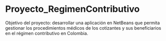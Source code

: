 # Proyecto_RegimenContributivo
Objetivo del proyecto: desarrollar una aplicación en NetBeans que permita gestionar los procedimientos médicos de los cotizantes y sus beneficiarios en el régimen contributivo en Colombia. 
